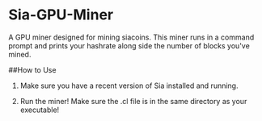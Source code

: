 # Sia-GPU-Miner
A GPU miner designed for mining siacoins. This miner runs in a command prompt and prints your hashrate along side the number of blocks you've mined.

##How to Use
1) Make sure you have a recent version of Sia installed and running.

2) Run the miner! Make sure the .cl file is in the same directory as your executable!
